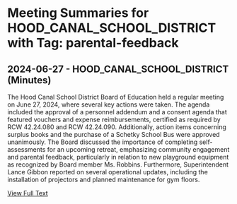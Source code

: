 # Meeting Summaries for HOOD_CANAL_SCHOOL_DISTRICT with Tag: parental-feedback

## 2024-06-27 - HOOD_CANAL_SCHOOL_DISTRICT (Minutes)

The Hood Canal School District Board of Education held a regular meeting on June 27, 2024, where several key actions were taken. The agenda included the approval of a personnel addendum and a consent agenda that featured vouchers and expense reimbursements, certified as required by RCW 42.24.080 and RCW 42.24.090. Additionally, action items concerning surplus books and the purchase of a Schetky School Bus were approved unanimously. The Board discussed the importance of completing self-assessments for an upcoming retreat, emphasizing community engagement and parental feedback, particularly in relation to new playground equipment as recognized by Board member Ms. Robbins. Furthermore, Superintendent Lance Gibbon reported on several operational updates, including the installation of projectors and planned maintenance for gym floors.

[View Full Text](https://raw.githubusercontent.com/VoronoiPerspectives/WashingtonStateSchoolBoardExplorer/refs/heads/main/data/countries/usa/states/wa/counties/mason/school_boards/hood_canal_school_district/2024/2024-06-27-minutes.txt)


